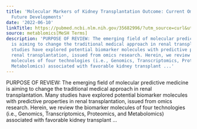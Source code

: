 ```yaml
---
title: 'Molecular Markers of Kidney Transplantation Outcome: Current Omics Tools and
  Future Developments'
date: '2022-06-10'
linkTitle: https://pubmed.ncbi.nlm.nih.gov/35682996/?utm_source=curl&utm_medium=rss&utm_campaign=pubmed-2&utm_content=1Zkrxt7ktlCbHBXEV3v65xxSnkSWNsJ1A6Fq3gBniKhGfIUslK&fc=20210907212339&ff=20220614212038&v=2.17.6
source: metablomics[MeSH Terms]
description: 'PURPOSE OF REVIEW: The emerging field of molecular predictive medicine
  is aiming to change the traditional medical approach in renal transplantation. Many
  studies have explored potential biomarker molecules with predictive properties in
  renal transplantation, issued from omics research. Herein, we review the biomarker
  molecules of four technologies (i.e., Genomics, Transcriptomics, Proteomics, and
  Metabolomics) associated with favorable kidney transplant ...'
---
```

PURPOSE OF REVIEW: The emerging field of molecular predictive medicine is aiming to change the traditional medical approach in renal transplantation. Many studies have explored potential biomarker molecules with predictive properties in renal transplantation, issued from omics research. Herein, we review the biomarker molecules of four technologies (i.e., Genomics, Transcriptomics, Proteomics, and Metabolomics) associated with favorable kidney transplant ...